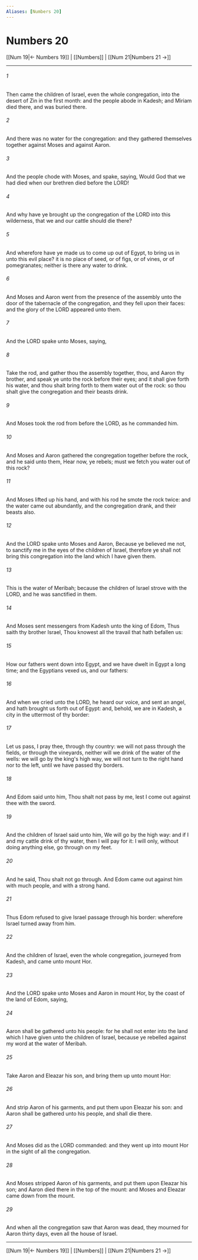 ```yaml
---
Aliases: [Numbers 20]
---
```

# Numbers 20

[[Num 19|← Numbers 19]] | [[Numbers]] | [[Num 21|Numbers 21 →]]
***



###### 1 
Then came the children of Israel, even the whole congregation, into the desert of Zin in the first month: and the people abode in Kadesh; and Miriam died there, and was buried there. 

###### 2 
And there was no water for the congregation: and they gathered themselves together against Moses and against Aaron. 

###### 3 
And the people chode with Moses, and spake, saying, Would God that we had died when our brethren died before the LORD! 

###### 4 
And why have ye brought up the congregation of the LORD into this wilderness, that we and our cattle should die there? 

###### 5 
And wherefore have ye made us to come up out of Egypt, to bring us in unto this evil place? it is no place of seed, or of figs, or of vines, or of pomegranates; neither is there any water to drink. 

###### 6 
And Moses and Aaron went from the presence of the assembly unto the door of the tabernacle of the congregation, and they fell upon their faces: and the glory of the LORD appeared unto them. 

###### 7 
And the LORD spake unto Moses, saying, 

###### 8 
Take the rod, and gather thou the assembly together, thou, and Aaron thy brother, and speak ye unto the rock before their eyes; and it shall give forth his water, and thou shalt bring forth to them water out of the rock: so thou shalt give the congregation and their beasts drink. 

###### 9 
And Moses took the rod from before the LORD, as he commanded him. 

###### 10 
And Moses and Aaron gathered the congregation together before the rock, and he said unto them, Hear now, ye rebels; must we fetch you water out of this rock? 

###### 11 
And Moses lifted up his hand, and with his rod he smote the rock twice: and the water came out abundantly, and the congregation drank, and their beasts also. 

###### 12 
And the LORD spake unto Moses and Aaron, Because ye believed me not, to sanctify me in the eyes of the children of Israel, therefore ye shall not bring this congregation into the land which I have given them. 

###### 13 
This is the water of Meribah; because the children of Israel strove with the LORD, and he was sanctified in them. 

###### 14 
And Moses sent messengers from Kadesh unto the king of Edom, Thus saith thy brother Israel, Thou knowest all the travail that hath befallen us: 

###### 15 
How our fathers went down into Egypt, and we have dwelt in Egypt a long time; and the Egyptians vexed us, and our fathers: 

###### 16 
And when we cried unto the LORD, he heard our voice, and sent an angel, and hath brought us forth out of Egypt: and, behold, we are in Kadesh, a city in the uttermost of thy border: 

###### 17 
Let us pass, I pray thee, through thy country: we will not pass through the fields, or through the vineyards, neither will we drink of the water of the wells: we will go by the king's high way, we will not turn to the right hand nor to the left, until we have passed thy borders. 

###### 18 
And Edom said unto him, Thou shalt not pass by me, lest I come out against thee with the sword. 

###### 19 
And the children of Israel said unto him, We will go by the high way: and if I and my cattle drink of thy water, then I will pay for it: I will only, without doing anything else, go through on my feet. 

###### 20 
And he said, Thou shalt not go through. And Edom came out against him with much people, and with a strong hand. 

###### 21 
Thus Edom refused to give Israel passage through his border: wherefore Israel turned away from him. 

###### 22 
And the children of Israel, even the whole congregation, journeyed from Kadesh, and came unto mount Hor. 

###### 23 
And the LORD spake unto Moses and Aaron in mount Hor, by the coast of the land of Edom, saying, 

###### 24 
Aaron shall be gathered unto his people: for he shall not enter into the land which I have given unto the children of Israel, because ye rebelled against my word at the water of Meribah. 

###### 25 
Take Aaron and Eleazar his son, and bring them up unto mount Hor: 

###### 26 
And strip Aaron of his garments, and put them upon Eleazar his son: and Aaron shall be gathered unto his people, and shall die there. 

###### 27 
And Moses did as the LORD commanded: and they went up into mount Hor in the sight of all the congregation. 

###### 28 
And Moses stripped Aaron of his garments, and put them upon Eleazar his son; and Aaron died there in the top of the mount: and Moses and Eleazar came down from the mount. 

###### 29 
And when all the congregation saw that Aaron was dead, they mourned for Aaron thirty days, even all the house of Israel.

***
[[Num 19|← Numbers 19]] | [[Numbers]] | [[Num 21|Numbers 21 →]]
